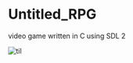 # Untitled_RPG

video game written in C using SDL 2

![til](https://github.com/mattbroton/Untitled_RPG/blob/master/outputgif.gif)
